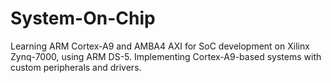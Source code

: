 # System-On-Chip
Learning ARM Cortex-A9 and AMBA4 AXI for SoC development on Xilinx Zynq-7000, using ARM DS-5. Implementing Cortex-A9-based systems with custom peripherals and drivers.
